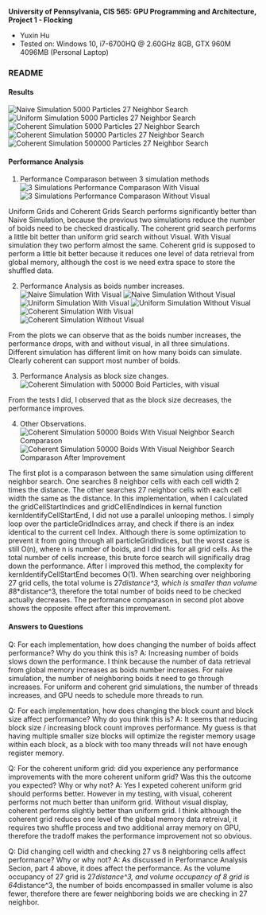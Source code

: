 **University of Pennsylvania, CIS 565: GPU Programming and Architecture,
Project 1 - Flocking**

* Yuxin Hu
* Tested on: Windows 10, i7-6700HQ @ 2.60GHz 8GB, GTX 960M 4096MB (Personal Laptop)

### README
#### Results
![Naive Simulation 5000 Particles 27 Neighbor Search](/images/Naive5000neighbor27.gif)
![Uniform Simulation 5000 Particles 27 Neighbor Search](/images/Uniform5000neighbor27.gif)
![Coherent Simulation 5000 Particles 27 Neighbor Search](/images/Coherent5000neighbor27.gif)
![Coherent Simulation 50000 Particles 27 Neighbor Search](/images/Coherent50000neighbor27.gif)
![Coherent Simulation 500000 Particles 27 Neighbor Search](/images/Coherent500000neighbor27.gif)

#### Performance Analysis
1. Performance Comparason between 3 simulation methods
![3 Simulations Performance Comparason With Visual](/images/PerformAnalysis3MethodsVisual.PNG)
![3 Simulations Performance Comparason Without Visual](/images/PerfomAnalysis3MethodsNoVisual.PNG)

Uniform Grids and Coherent Grids Search performs significantly better than Naive Simulation, because the previous two simulations reduce the number of boids need to be checked drastically. The coherent grid search performs a little bit better than uniform grid search without Visual. With Visual simulation they two perform almost the same. Coherent grid is supposed to perform a little bit better because it reduces one level of data retrieval from global memory, although the cost is we need extra space to store the shuffled data.

2. Performance Analysis as boids number increases.
![Naive Simulation With Visual](/images/PerformAnalysisNaiveParticleNumberChangeVisual.PNG)
![Naive Simulation Without Visual](/images/PerformAnalysisNaiveParticleNumberChangeNoVisual.PNG)
![Uniform Simulation With Visual](/images/PerformAnalysisUniformParticleNumberChangeVisual.PNG)
![Uniform Simulation Without Visual](images/PerformAnalysisUniformParticleNumberChangeNoVisual.PNG)
![Coherent Simulation With Visual](/images/PerformAnalysisCoherentParticleNumberChangeVisual.PNG)
![Coherent Simulation Without Visual](/images/PerformAnalysisCoherentParticleNumberChangeNoVisual.PNG)

From the plots we can observe that as the boids number increases, the performance drops, with and without visual, in all three simulations. Different simulation has different limit on how many boids can simulate. Clearly coherent can support most number of boids.

3. Performance Analysis as block size changes.
![Coherent Simulation with 50000 Boid Particles, with visual](/images/PerformAnalysisBlockSizeChange.PNG)

From the tests I did, I observed that as the block size decreases, the performance improves.

4. Other Observations.
![Coherent Simulation 50000 Boids With Visual Neighbor Search Comparason](/images/PerformAnalysisNeighborSearch.PNG)
![Coherent Simulation 50000 Boids With Visual Neighbor Search Comparason After Improvement](/images/PerformAnalysisNeighborSearchImproved.PNG)

The first plot is a comparason between the same simulation using different neighbor search. One searches 8 neighbor cells with each cell width 2 times the distance. The other searches 27 neighbor cells with each cell width the same as the distance. In this implementation, when I calculated the gridCellStartIndices and gridCellEndIndices in kernal function kernIdentifyCellStartEnd, I did not use a parallel unlooping methos. I simply loop over the particleGridIndices array, and check if there is an index identical to the current cell Index. Although there is some optimization to prevent it from going through all particleGridIndices, but the worst case is still O(n), where n is number of boids, and I did this for all grid cells. As the total number of cells increase, this brute force search will significally drag down the performance. After I improved this method, the complexity for kernIdentifyCellStartEnd becomes O(1). When searching over neighboring 27 grid cells, the total volume is 27*distance^3, which is smaller than volume 8*8*distance^3, therefore the total number of boids need to be checked actually decreases. The performance comparason in second plot above shows the opposite effect after this improvement.

#### Answers to Questions
Q: For each implementation, how does changing the number of boids affect performance? Why do you think this is?
A: Increasing number of boids slows down the performance. I think because the number of data retrieval from global memory increases as boids number increases. For naive simulation, the number of neighboring boids it need to go through increases. For uniform and coherent grid simulations, the number of threads increases, and GPU needs to schedule more threads to run.

Q: For each implementation, how does changing the block count and block size affect performance? Why do you think this is?
A: It seems that reducing block size / increasing block count improves performance. My guess is that having multiple smaller size blocks will optimize the register memory usage within each block, as a block with too many threads will not have enough register memory.

Q: For the coherent uniform grid: did you experience any performance improvements with the more coherent uniform grid? Was this the outcome you expected? Why or why not?
A: Yes I expeted coherent uniform grid should performs better. However in my testing, with visual, coherent performs not much better than uniform grid. Without visual display, coherent performs slightly better than uniform grid. I think although the coherent grid reduces one level of the global memory data retreival, it requires two shuffle process and two additional array memory on GPU, therefore the tradoff makes the performance improvement not so obvious.

Q: Did changing cell width and checking 27 vs 8 neighboring cells affect performance? Why or why not?
A: As discussed in Performance Analysis Secion, part 4 above, it does affect the performance. As the volume occupancy of 27 grid is 27*distance^3, and volume occupancy of 8 grid is 64*distance^3, the number of boids encompassed in smaller volume is also fewer, therefore there are fewer neighboring boids we are checking in 27 neighbor.